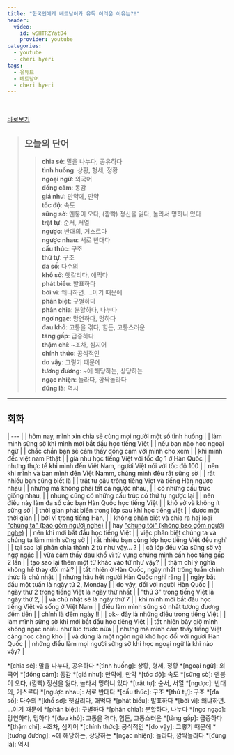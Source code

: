 ```yaml
---
title: "한국인에게 베트남어가 유독 어려운 이유는?!"
header:
  video:
    id: wSHTRZYatD4
    provider: youtube
categories:
  - youtube
  - cheri hyeri
tags:
  - 유튜브
  - 베트남어
  - cheri hyeri
---
```


<br>

[바로보기](https://www.youtube.com/watch?v=wSHTRZYatD4)

> ## **오늘의 단어**
>> **chia sẻ**: 말을 나누다, 공유하다  
>> **tình huống**: 상황, 형세, 정황  
>> **ngoại ngữ**: 외국어  
>> **đồng cảm**: 동감  
>> **giá như**: 만약에, 만약  
>> **tốc độ**: 속도  
>> **sững sờ**: 멘붕이 오다, (깜빡) 정신을 잃다, 놀라서 멍하니 있다  
>> **trật tự**: 순서, 서열  
>> **ngược**: 반대의, 거스르다  
>> **ngược nhau**: 서로 반대다  
>> **cấu thúc**: 구조  
>> **thứ tự**: 구조  
>> **đa số**: 다수의  
>> **khổ sở**: 헷갈리다, 애먹다  
>> **phát biểu**: 발표하다  
>> **bởi vì**: 왜냐하면. …이기 때문에  
>> **phân biệt**: 구별하다  
>> **phân chia**: 분할하다, 나누다  
>> **ngơ ngạc**: 망연하다, 멍하다  
>> **đau khổ**: 고통을 겪다, 힘든, 고통스러운  
>> **tăng gấp**: 급증하다  
>> **thậm chí**: ~조차, 심지어  
>> **chính thức**: 공식적인  
>> **do vậy**: 그렇기 때문에  
>> **tương đương**: ~에 해당하는, 상당하는  
>> **ngạc nhiện**: 놀라다, 깜짝놀라다  
>> **đúng là**: 역시  
---

## 회화

| --- |
| hôm nay, mình xin chia sẻ cùng mọi người một số tình huống |
| làm mình sững sờ khi mình mới bắt đầu học tiếng Việt |
| nếu bạn nào học ngoại ngữ |
| chắc chắn bạn sẽ cảm thấy đồng cảm với mình cho xem |
| khi mình đếc việt nam Fthật |
| giá như học tiếng Việt với tốc đọ 1 ở Hàn Quốc |
| nhưng thực tế khi mình đến Việt Nam, người Việt nói với tốc độ 100 |
| nên khi mình và bạn mình đến Việt Namm, chúng mình đều rất sững sờ |
| rất nhiều bạn cũng biết là |
| trật tự câu trông tiếng Viẹt và tiếng Hàn ngược nhau |
| nhưng mà không phải tất cả ngược nhau, |
| có những cấu trúc giống nhau, |
| nhưng cũng có những cấu trúc có thứ tự ngược lại |
| nên điều này làm đa số các bạn Hàn Quốc học tiếng Việt |
| khổ sở và không ít sững sờ |
| thời gian phát biển trong lớp sau khi học tiếng việt |
| được một thời gian |
| bởi vì trong tiếng Hàn, |
| không phân biệt và chia ra hai loại <u>"chúng ta" (bao gồm người nghe)</u> |
| hay <u>"chung tôi" (không bao gồm người nghe)</u> |
| nên khi mới bắt đầu học tiếng Việt |
| việc phân biệt chúng ta và chúng ta làm mình sững sờ |
| rất nhiều bạn cùng lớp học tiếng Việt đều nghĩ |
| tại sao lại phân chia thành 2 từ như vậy... ? |
| cả lớp đều vừa sững sờ và ngơ ngác |
| vừa cảm thấy đau khổ vì từ vựng chúng mình cần học tăng gấp 2 lần |
| tạo sao lại thêm một từ khác vào từ như vậy? |
| thậm chí ý nghĩa không hề thay đổi mài? |
| tất nhiên ở Hàn Quốc, ngày nhất trông tuần chính thức là chủ nhật |
| nhưng hầu hết người Hàn Quốc nghĩ rằng |
| ngày bắt đầu một tuần là ngày tứ 2, Monday |
| do vậy, đối với người Hàn Quốc |
| ngày thứ 2 trong tiếng Việt là ngày thứ nhất |
| "thứ 3" trong tiếng Việt là ngày thứ 2, |
| và chủ nhật sẽ là ngày thứ 7 |
| khi mình mới bắt đầu học tiếng Việt và sống ở Việt Nam |
| điều làm mình sững sờ nhất tương đương đếm tiền |
| chính là đếm ngày !! |
| ok~ đây là những điều trong tiếng Việt |
| làm mình sững sờ khi mới bắt đầu học tiêng Việt |
| tất nhiên bây giờ mình không ngạc nhiều như lúc trước nữa |
| nhưng mà mình cảm thấy tiếng Việt càng học càng khó |
| và dúng là một ngôn ngữ khó học đối với người Hàn Quốc |
| những điều làm mọi người sững sờ khi học ngoại ngữ là khi nào vậy? |


*[chia sẻ]: 말을 나누다, 공유하다
*[tình huống]: 상황, 형세, 정황
*[ngoại ngữ]: 외국어
*[đồng cảm]: 동감
*[giá như]: 만약에, 만약
*[tốc độ]: 속도
*[sững sờ]: 멘붕이 오다, (깜빡) 정신을 잃다, 놀라서 멍하니 있다
*[trật tự]: 순서, 서열
*[ngược]: 반대의, 거스르다
*[ngược nhau]: 서로 반대다
*[cấu thúc]: 구조
*[thứ tự]: 구조
*[đa số]: 다수의
*[khổ sở]: 헷갈리다, 애먹다
*[phát biểu]: 발표하다
*[bởi vì]: 왜냐하면. …이기 때문에
*[phân biệt]: 구별하다
*[phân chia]: 분할하다, 나누다
*[ngơ ngạc]: 망연하다, 멍하다
*[đau khổ]: 고통을 겪다, 힘든, 고통스러운
*[tăng gấp]: 급증하다
*[thậm chí]: ~조차, 심지어
*[chính thức]: 공식적인
*[do vậy]: 그렇기 때문에
*[tương đương]: ~에 해당하는, 상당하는
*[ngạc nhiện]: 놀라다, 깜짝놀라다
*[đúng là]: 역시